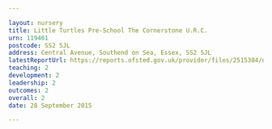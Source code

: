 ```yaml
---

layout: nursery
title: Little Turtles Pre-School The Cornerstone U.R.C.
urn: 119461
postcode: SS2 5JL
address: Central Avenue, Southend on Sea, Essex, SS2 5JL
latestReportUrl: https://reports.ofsted.gov.uk/provider/files/2515384/urn/119461.pdf
teaching: 2
development: 2
leadership: 2
outcomes: 2
overall: 2
date: 28 September 2015

---
```

